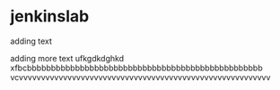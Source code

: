 # jenkinslab

adding text

adding more text
ufkgdkdghkd
xfbcbbbbbbbbbbbbbbbbbbbbbbbbbbbbbbbbbbbbbbbbbbbbbbbbb
vcvvvvvvvvvvvvvvvvvvvvvvvvvvvvvvvvvvvvvvvvvvvvvvvvvvvvvvvvv
